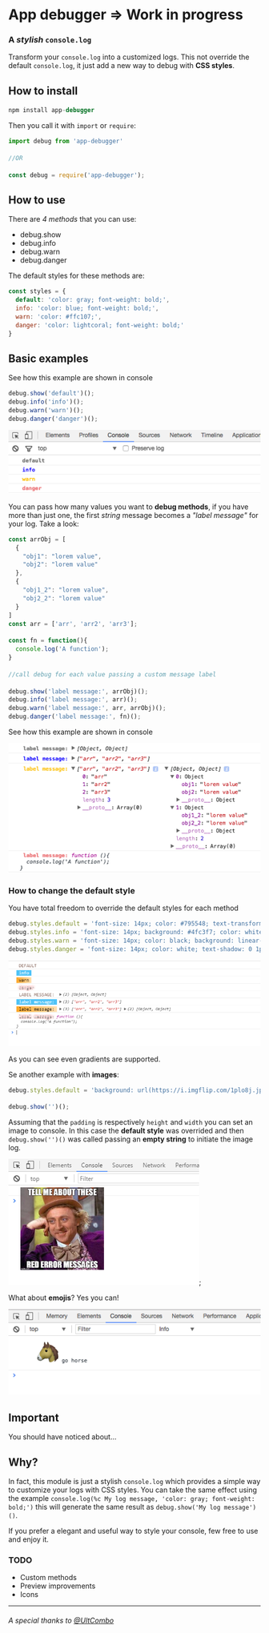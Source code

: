 # App debugger => Work in progress
### A *stylish* `console.log`

Transform your `console.log` into a customized logs.
This not override the default `console.log`, it just add a new way to debug with **CSS styles**.

## How to install

```js
npm install app-debugger
```

Then you call it with `import` or `require`:
```js
import debug from 'app-debugger'

//OR

const debug = require('app-debugger');
```

## How to use

There are *4 methods* that you can use:

- debug.show
- debug.info
- debug.warn
- debug.danger


The default styles for these methods are:
```js
const styles = {
  default: 'color: gray; font-weight: bold;',
  info: 'color: blue; font-weight: bold;',
  warn: 'color: #ffc107;',
  danger: 'color: lightcoral; font-weight: bold;'
}
```

## Basic examples

See how this example are shown in console
```js
debug.show('default')();
debug.info('info')();
debug.warn('warn')();
debug.danger('danger')();
```

![demo1](demo1.png "Basic example, single messages")

You can pass how many values you want to **debug methods**, if you have more than just one, the first *string* message becomes a *"label message"* for your log. Take a look:


```js
const arrObj = [
  {
    "obj1": "lorem value",
    "obj2": "lorem value"
  },
  {
    "obj1_2": "lorem value",
    "obj2_2": "lorem value"
  }
]
const arr = ['arr', 'arr2', 'arr3'];

const fn = function(){
  console.log('A function');
}

//call debug for each value passing a custom message label

debug.show('label message:', arrObj)();
debug.info('label message:', arr)();
debug.warn('label message:', arr, arrObj)();
debug.danger('label message:', fn)();
```

See how this example are shown in console

![demo2](demo2.png "label message")

### How to change the default style

You have total freedom to override the default styles for each method

```js
debug.styles.default = 'font-size: 14px; color: #795548; text-transform: uppercase;';
debug.styles.info = 'font-size: 14px; background: #4fc3f7; color: white;';
debug.styles.warn = 'font-size: 14px; color: black; background: linear-gradient(to right, #ffa726, #ffe0b2)';
debug.styles.danger = 'font-size: 14px; color: white; text-shadow: 0 1px 0 black, 0 0 8px red;';
```

![demo3](demo3.png "user styles")

As you can see even gradients are supported. 

Se another example with **images**:

```js
debug.styles.default = 'background: url(https://i.imgflip.com/1plo8j.jpg) left bottom no-repeat; background-size: contain; display: block; padding: 150px 80px';

debug.show('')();
```
Assuming that the `padding` is respectively `height` and `width` you can set an image to console.
In this case the **default style** was overrided and then `debug.show('')()` was called passing an **empty string** to initiate the image log.

![demo4](demo4.png "bg image");

What about **emojis**? Yes you can!

![demo5](demo5.png "emoji")

## Important
You should have noticed about...

## Why?

In fact, this module is just a stylish `console.log` which provides a simple way to customize your logs with CSS styles.
You can take the same effect using the example `console.log(%c My log message, 'color: gray; font-weight: bold;')` this will generate the same result as `debug.show('My log message')()`. 

If you prefer a elegant and useful way to style your console, few free to use and enjoy it.

### TODO

- Custom methods
- Preview improvements
- Icons

---

###### A special thanks to [@UltCombo](https://github.com/UltCombo)

